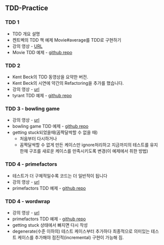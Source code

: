 ## TDD-Practice

### TDD 1

- TDD 개요 설명
- 켄트벡의 TDD 책 예제 Movie#average를 TDD로 구현하기
- 강의 영상 - <a href="https://www.youtube.com/watch?v=wmHV6L0e1sU&list=PLeQ0NTYUDTmMM71Jn1scbEYdLFHz5ZqFA&index=8">URL</a>
- Movie TDD 예제 - <a href="https://github.com/msbaek/tdd-practice">github repo</a>

### TDD 2

- Kent Beck의 TDD 동영상을 요약한 버전.
- Kent Beck의 시연에 약간의 Refactoring을 추가를 했습니다.
- 강의 영상 - <a href="https://www.youtube.com/watch?v=c-Pv2ia05Ek&list=PLeQ0NTYUDTmMM71Jn1scbEYdLFHz5ZqFA&index=9">url</a> 
- tyrant TDD 예제 - <a href="https://github.com/msbaek/tyrant-client-tdd">github repo</a>

### TDD 3 - bowling game

- 강의 영상 - <a href="https://www.youtube.com/watch?v=fFwDMzML7hI&list=PLeQ0NTYUDTmMM71Jn1scbEYdLFHz5ZqFA&index=10">url</a> 
- bowling game TDD 예제 - <a href="https://github.com/msbaek/bowling-game">github repo</a>
- getting stuck되었을때(꼼짝달싹할 수 없을 때)
  - 처음부터 다시하거나
  - 꼼짝달싹할 수 없게 만든 케이스만 ignore처리하고 지금까지의 테스트를 유지한채 구조를 새로운 케이스를 만족시키도록 변경(이 예제에서 취한 방법)

### TDD 4 - primefactors

- 테스트가 더 구체적일수록 코드는 더 일반적이 됩니다
- 강의 영상 - <a href="https://www.youtube.com/watch?v=X4JtF2BfA0U&list=PLeQ0NTYUDTmMM71Jn1scbEYdLFHz5ZqFA&index=11">url</a> 
- primefactors TDD 예제 - <a href="https://github.com/msbaek/primefactors">github repo</a>

### TDD 4 - wordwrap

- 강의 영상 - <a href="https://www.youtube.com/watch?v=X4JtF2BfA0U&list=PLeQ0NTYUDTmMM71Jn1scbEYdLFHz5ZqFA&index=11">url</a> 
- primefactors TDD 예제 - <a href="https://github.com/msbaek/wordwrap">github repo</a>
- getting stuck 상태에서 빠지면 다시 작성
- degenerate(수준 이하의) 테스트 케이스부터 추가하다 최종적으로 의미있는 테스트 케이스를 추가해야 점진적(incremental) 구현이 가능해 짐.
